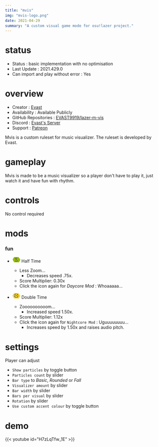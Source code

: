 ```yaml
---
title: "mvis"
img: "mvis-logo.png"
date: 2021-04-29
summary: "A custom visual game mode for osu!lazer project."
---
```


# status

- Status : basic implementation with no optimisation
- Last Update : 2021.429.0
- Can import and play without error : Yes

# overview

- Creator : [Evast](https://github.com/EVAST9919)
- Availability : Available Publicly
- GitHub Repositories : [EVAST9919/lazer-m-vis](https://github.com/EVAST9919/lazer-m-vis/)
- Discord : [Evast's Server](https://discord.com/invite/7Y8GXAa)
- Support : [Patreon](https://patreon.com/evast)

Mvis is a custom ruleset for music visualizer. The ruleset is developed by Evast.

# gameplay

Mvis is made to be a music visualizer so a player don't have to play it, just watch it and have fun with rhythm.

# controls

No control required

# mods

### fun

- ![Half Time Icon](mod-icon/half-time-mod.png) Half Time
  - Less Zoom...
    - Decreases speed .75x.
  - Score Multiplier: 0.30x
  - Click the icon again for *Daycore Mod* : Whoaaaaa...

- ![Double Time Icon](mod-icon/double-time-mod.png) Double Time
  - Zoooooooooom...
    - Increased speed 1.50x.
  - Score Multiplier: 1.12x
  - Click the icon again for `Nightcore Mod` : Uguuuuuuuu...
    - Increases speed by 1.50x and raises audio pitch.

# settings

Player can adjust

- `Show particles` by toggle button
- `Particles count` by slider
- `Bar type` to *Basic*, *Rounded* or *Fall*
- `Visualizer amount` by slider
- `Bar width` by slider
- `Bars per visual` by slider
- `Rotation` by slider
- `Use custom accent colour` by toggle button

# demo

{{< youtube id="H7zLqTfw_1E" >}}
